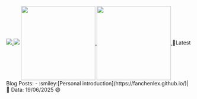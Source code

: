 
<a href="https://github.com/Ashutosh00710/github-readme-activity-graph">
  <img src="https://github-readme-activity-graph.vercel.app/graph?username=fanchenlex&theme=github-compact&color=E76F51&line=9C89B8&point=EF476F&bg_color=151515" />
</a>

<img src="https://github-profile-trophy.vercel.app/?username=fanchenlex&theme=darkhub&title=Followers,Repositories,Issues,PullRequest,Stars,Commit&margin-w=10&margin-h=15" />

<a href="https://github.com/fanchenlex/github-readme-stats">
  <img height=200 align="center" src="https://github-readme-stats.vercel.app/api?username=fanchenlex&show_icons=true&bg_color=0,ff5f6d,ffc371,47e774,2bd6d0,3a8dde,aa61d3&title_color=000000&text_color=000000&icon_color=000000" />
</a>
<a href="https://github.com/fanchenlex/convoychat">
  <img height=200 align="center" src="https://github-readme-stats.vercel.app/api/top-langs?username=fanchenlex&layout=compact&langs_count=8&card_width=320&bg_color=0,ff5f6d,ffc371,47e774,2bd6d0,3a8dde,aa61d3&title_color=000000&text_color=000000&icon_color=000000" />
</a>
📕Latest Blog Posts:
- :smiley:[Personal introduction](https://fanchenlex.github.io/)| 📅 Data: 19/06/2025
😄
<!--
**fanchenlex/fanchenlex** is a ✨ _special_ ✨ repository because its `README.md` (this file) appears on your GitHub profile.

Here are some ideas to get you started:

- 🔭 I’m currently working on ...
- 🌱 I’m currently learning ...
- 👯 I’m looking to collaborate on ...
- 🤔 I’m looking for help with ...
- 💬 Ask me about ...
- 📫 How to reach me: ...
- 😄 Pronouns: ...
- ⚡ Fun fact: ...
-->
